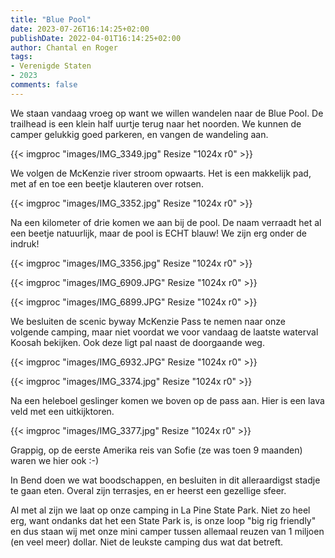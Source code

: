 ```yaml
---
title: "Blue Pool"
date: 2023-07-26T16:14:25+02:00
publishDate: 2022-04-01T16:14:25+02:00
author: Chantal en Roger
tags:
- Verenigde Staten
- 2023
comments: false
---
```


We staan vandaag vroeg op want we willen wandelen naar de Blue Pool. De trailhead is een klein half uurtje terug naar het noorden. We kunnen de camper gelukkig goed parkeren, en vangen de wandeling aan.

{{< imgproc "images/IMG_3349.jpg" Resize "1024x r0" >}}

We volgen de McKenzie river stroom opwaarts. Het is een makkelijk pad, met af en toe een beetje klauteren over rotsen.

{{< imgproc "images/IMG_3352.jpg" Resize "1024x r0" >}}

Na een kilometer of drie komen we aan bij de pool. De naam verraadt het al een beetje natuurlijk, maar de pool is ECHT blauw! We zijn erg onder de indruk!

{{< imgproc "images/IMG_3356.jpg" Resize "1024x r0" >}}

{{< imgproc "images/IMG_6909.JPG" Resize "1024x r0" >}}

{{< imgproc "images/IMG_6899.JPG" Resize "1024x r0" >}}

We besluiten de scenic byway McKenzie Pass te nemen naar onze volgende camping, maar niet voordat we voor vandaag de laatste waterval Koosah bekijken. Ook deze ligt pal naast de doorgaande weg.

{{< imgproc "images/IMG_6932.JPG" Resize "1024x r0" >}}

{{< imgproc "images/IMG_3374.jpg" Resize "1024x r0" >}}

Na een heleboel geslinger komen we boven op de pass aan. Hier is een lava veld met een uitkijktoren.

{{< imgproc "images/IMG_3377.jpg" Resize "1024x r0" >}}

Grappig, op de eerste Amerika reis van Sofie (ze was toen 9 maanden) waren we hier ook :-)

In Bend doen we wat boodschappen, en besluiten in dit alleraardigst stadje te gaan eten. Overal zijn terrasjes, en er heerst een gezellige sfeer.

Al met al zijn we laat op onze camping in La Pine State Park. Niet zo heel erg, want ondanks dat het een State Park is, is onze loop "big rig friendly" en dus staan wij met onze mini camper tussen allemaal reuzen van 1 miljoen (en veel meer) dollar. Niet de leukste camping dus wat dat betreft.
